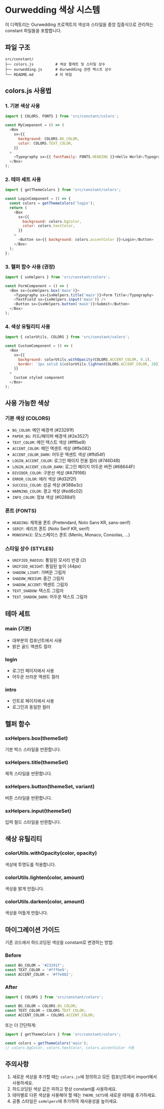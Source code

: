 # Ourwedding 색상 시스템

이 디렉토리는 Ourwedding 프로젝트의 색상과 스타일을 중앙 집중식으로 관리하는 constant 파일들을 포함합니다.

## 파일 구조

```
src/constant/
├── colors.js          # 색상 팔레트 및 스타일 상수
├── ourwedding.js      # Ourwedding 관련 텍스트 상수
└── README.md          # 이 파일
```

## colors.js 사용법

### 1. 기본 색상 사용

```javascript
import { COLORS, FONTS } from 'src/constant/colors';

const MyComponent = () => (
  <Box
    sx={{
      background: COLORS.BG_COLOR,
      color: COLORS.TEXT_COLOR,
    }}
  >
    <Typography sx={{ fontFamily: FONTS.HEADING }}>Hello World</Typography>
  </Box>
);
```

### 2. 테마 세트 사용

```javascript
import { getThemeColors } from 'src/constant/colors';

const LoginComponent = () => {
  const colors = getThemeColors('login');
  return (
    <Box
      sx={{
        background: colors.bgColor,
        color: colors.textColor,
      }}
    >
      <Button sx={{ background: colors.accentColor }}>Login</Button>
    </Box>
  );
};
```

### 3. 헬퍼 함수 사용 (권장)

```javascript
import { sxHelpers } from 'src/constant/colors';

const FormComponent = () => (
  <Box sx={sxHelpers.box('main')}>
    <Typography sx={sxHelpers.title('main')}>Form Title</Typography>
    <TextField sx={sxHelpers.input('main')} />
    <Button sx={sxHelpers.button('main')}>Submit</Button>
  </Box>
);
```

### 4. 색상 유틸리티 사용

```javascript
import { colorUtils, COLORS } from 'src/constant/colors';

const CustomComponent = () => (
  <Box
    sx={{
      background: colorUtils.withOpacity(COLORS.ACCENT_COLOR, 0.1),
      border: `1px solid ${colorUtils.lighten(COLORS.ACCENT_COLOR, 20)}`,
    }}
  >
    Custom styled component
  </Box>
);
```

## 사용 가능한 색상

### 기본 색상 (COLORS)

- `BG_COLOR`: 메인 배경색 (#23291f)
- `PAPER_BG`: 카드/페이퍼 배경색 (#2e3527)
- `TEXT_COLOR`: 메인 텍스트 색상 (#fffbe9)
- `ACCENT_COLOR`: 메인 액센트 색상 (#ffe082)
- `ACCENT_COLOR_DARK`: 어두운 액센트 색상 (#ffd54f)
- `LOGIN_ACCENT_COLOR`: 로그인 페이지 전용 컬러 (#746D4B)
- `LOGIN_ACCENT_COLOR_DARK`: 로그인 페이지 어두운 버전 (#68644F)
- `DIVIDER_COLOR`: 구분선 색상 (#A79166)
- `ERROR_COLOR`: 에러 색상 (#d32f2f)
- `SUCCESS_COLOR`: 성공 색상 (#388e3c)
- `WARNING_COLOR`: 경고 색상 (#ed6c02)
- `INFO_COLOR`: 정보 색상 (#0288d1)

### 폰트 (FONTS)

- `HEADING`: 제목용 폰트 (Pretendard, Noto Sans KR, sans-serif)
- `SERIF`: 세리프 폰트 (Noto Serif KR, serif)
- `MONOSPACE`: 모노스페이스 폰트 (Menlo, Monaco, Consolas, ...)

### 스타일 상수 (STYLES)

- `UNIFIED_RADIUS`: 통일된 모서리 반경 (2)
- `UNIFIED_HEIGHT`: 통일된 높이 (44px)
- `SHADOW_LIGHT`: 가벼운 그림자
- `SHADOW_MEDIUM`: 중간 그림자
- `SHADOW_ACCENT`: 액센트 그림자
- `TEXT_SHADOW`: 텍스트 그림자
- `TEXT_SHADOW_DARK`: 어두운 텍스트 그림자

## 테마 세트

### main (기본)

- 대부분의 컴포넌트에서 사용
- 밝은 골드 액센트 컬러

### login

- 로그인 페이지에서 사용
- 어두운 브라운 액센트 컬러

### intro

- 인트로 페이지에서 사용
- 로그인과 동일한 컬러

## 헬퍼 함수

### sxHelpers.box(themeSet)

기본 박스 스타일을 반환합니다.

### sxHelpers.title(themeSet)

제목 스타일을 반환합니다.

### sxHelpers.button(themeSet, variant)

버튼 스타일을 반환합니다.

### sxHelpers.input(themeSet)

입력 필드 스타일을 반환합니다.

## 색상 유틸리티

### colorUtils.withOpacity(color, opacity)

색상에 투명도를 적용합니다.

### colorUtils.lighten(color, amount)

색상을 밝게 만듭니다.

### colorUtils.darken(color, amount)

색상을 어둡게 만듭니다.

## 마이그레이션 가이드

기존 코드에서 하드코딩된 색상을 constant로 변경하는 방법:

### Before

```javascript
const BG_COLOR = '#23291f';
const TEXT_COLOR = '#fffbe9';
const ACCENT_COLOR = '#ffe082';
```

### After

```javascript
import { COLORS } from 'src/constant/colors';

const BG_COLOR = COLORS.BG_COLOR;
const TEXT_COLOR = COLORS.TEXT_COLOR;
const ACCENT_COLOR = COLORS.ACCENT_COLOR;
```

또는 더 간단하게:

```javascript
import { getThemeColors } from 'src/constant/colors';

const colors = getThemeColors('main');
// colors.bgColor, colors.textColor, colors.accentColor 사용
```

## 주의사항

1. 새로운 색상을 추가할 때는 `colors.js`에 정의하고 모든 컴포넌트에서 import해서 사용하세요.
2. 하드코딩된 색상 값은 피하고 항상 constant를 사용하세요.
3. 테마별로 다른 색상을 사용해야 할 때는 `THEME_SETS`에 새로운 테마를 추가하세요.
4. 공통 스타일은 `sxHelpers`에 추가하여 재사용성을 높이세요.
